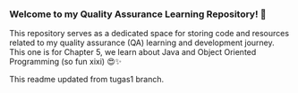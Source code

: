### Welcome to my Quality Assurance Learning Repository! 🚀

This repository serves as a dedicated space for storing code and resources related to my quality assurance (QA) learning and development journey. 
This one is for Chapter 5, we learn about Java and Object Oriented Programming (so fun xixi) 😍✨

This readme updated from tugas1 branch.